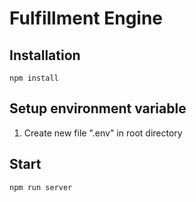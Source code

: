 # Fulfillment Engine

## Installation

```
npm install
```

## Setup environment variable

1. Create new file ".env" in root directory

## Start

```
npm run server
```
